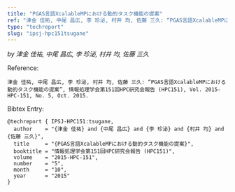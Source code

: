 ```yaml
---
title: "PGAS言語XcalableMPにおける動的タスク機能の提案"
ref: "津金 佳祐, 中尾 昌広, 李 珍泌, 村井 均, 佐藤 三久: “PGAS言語XcalableMPにおける動的タスク機能の提案”, 情報処理学会第151回HPC研究会報告 (HPC151), Vol. 2015-HPC-151, No. 5, Oct. 2015."
type: "techreport"
slug: "ipsj-hpc151tsugane"
---
```


_by 津金 佳祐, 中尾 昌広, 李 珍泌, 村井 均, 佐藤 三久_

Reference:

```
津金 佳祐, 中尾 昌広, 李 珍泌, 村井 均, 佐藤 三久: “PGAS言語XcalableMPにおける動的タスク機能の提案”, 情報処理学会第151回HPC研究会報告 (HPC151), Vol. 2015-HPC-151, No. 5, Oct. 2015.
```

Bibtex Entry:

```
@techreport { IPSJ-HPC151:tsugane,
  author    = "{津金 佳祐} and {中尾 昌広} and {李 珍泌} and {村井 均} and {佐藤 三久}",
  title     = "{PGAS言語XcalableMPにおける動的タスク機能の提案}",
  booktitle = "情報処理学会第151回HPC研究会報告 (HPC151)",
  volume    = "2015-HPC-151",
  number    = "5",
  month     = "10",
  year      = "2015"
}
```
